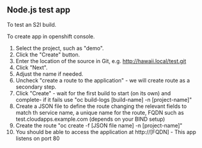 Node.js test app
----------------
To test an S2I build.

To create app in openshift console.

1. Select the project, such as "demo".
2. Click the "Create" button.
3. Enter the location of the source in Git, e.g. http://hawaii.local/test.git
4. Click "Next".
5. Adjust the name if needed.
6. Uncheck "create a route to the application" - we will create route as a secondary step.
7. Click  "Create" - wait for the first build to start (on its own) and complete- if it fails use "oc build-logs [build-name] -n [project-name]"
8. Create a JSON file to define the route changing the relevant fields to match th service name, a unique name for the route, FQDN such as test.cloudapps.example.com (depends on your BIND setup)
9. Create the route "oc create -f [JSON file name] -n [project-name]"
10. You should be able to access the application at http://[FQDN] - This app listens on port 80
